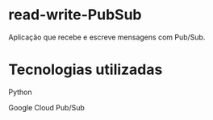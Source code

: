 # read-write-PubSub
Aplicação que recebe e escreve mensagens com Pub/Sub.


# Tecnologias utilizadas
Python

Google Cloud Pub/Sub
